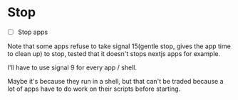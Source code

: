# Stop

- [ ] Stop apps
    
Note that some apps refuse to take signal 15(gentle stop, gives the app time to clean up) to stop, tested that it doesn't stops nextjs apps for example.

I'll have to use signal 9 for every app / shell.

Maybe it's because they run in a shell, but that can't be traded because a lot of apps have to do work on their scripts before starting.
